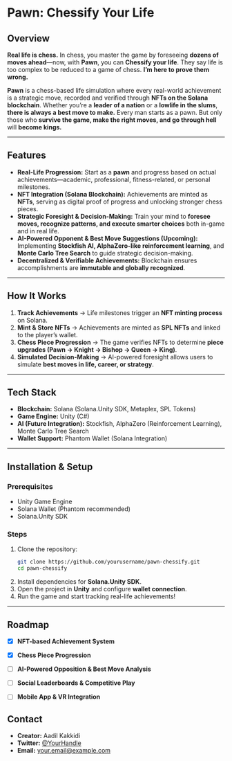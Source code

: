 # **Pawn: Chessify Your Life**

## **Overview**
**Real life is chess.** In chess, you master the game by foreseeing **dozens of moves ahead**—now, with **Pawn**, you can **Chessify your life**. They say life is too complex to be reduced to a game of chess. **I’m here to prove them wrong.**

**Pawn** is a chess-based life simulation where every real-world achievement is a strategic move, recorded and verified through **NFTs on the Solana blockchain**. Whether you’re a **leader of a nation** or a **lowlife in the slums**, **there is always a best move to make.** Every man starts as a pawn. But only those who **survive the game, make the right moves, and go through hell** will **become kings.**

---

## **Features**
- **Real-Life Progression:** Start as a **pawn** and progress based on actual achievements—academic, professional, fitness-related, or personal milestones.
- **NFT Integration (Solana Blockchain):** Achievements are minted as **NFTs**, serving as digital proof of progress and unlocking stronger chess pieces.
- **Strategic Foresight & Decision-Making:** Train your mind to **foresee moves, recognize patterns, and execute smarter choices** both in-game and in real life.
- **AI-Powered Opponent & Best Move Suggestions (Upcoming):** Implementing **Stockfish AI, AlphaZero-like reinforcement learning**, and **Monte Carlo Tree Search** to guide strategic decision-making.
- **Decentralized & Verifiable Achievements:** Blockchain ensures accomplishments are **immutable and globally recognized**.

---

## **How It Works**
1. **Track Achievements** → Life milestones trigger an **NFT minting process** on Solana.
2. **Mint & Store NFTs** → Achievements are minted as **SPL NFTs** and linked to the player’s wallet.
3. **Chess Piece Progression** → The game verifies NFTs to determine **piece upgrades (Pawn → Knight → Bishop → Queen → King)**.
4. **Simulated Decision-Making** → AI-powered foresight allows users to simulate **best moves in life, career, or strategy**.

---

## **Tech Stack**
- **Blockchain:** Solana (Solana.Unity SDK, Metaplex, SPL Tokens)
- **Game Engine:** Unity (C#)
- **AI (Future Integration):** Stockfish, AlphaZero (Reinforcement Learning), Monte Carlo Tree Search
- **Wallet Support:** Phantom Wallet (Solana Integration)

---

## **Installation & Setup**
### **Prerequisites**
- Unity Game Engine
- Solana Wallet (Phantom recommended)
- Solana.Unity SDK

### **Steps**
1. Clone the repository:  
   ```bash
   git clone https://github.com/yourusername/pawn-chessify.git
   cd pawn-chessify
   ```
2. Install dependencies for **Solana.Unity SDK**.
3. Open the project in **Unity** and configure **wallet connection**.
4. Run the game and start tracking real-life achievements!

---

## **Roadmap**
- [x] **NFT-based Achievement System**
- [x] **Chess Piece Progression**
- [ ] **AI-Powered Opposition & Best Move Analysis**
- [ ] **Social Leaderboards & Competitive Play**
- [ ] **Mobile App & VR Integration**


## **Contact**
- **Creator:** Aadil Kakkidi
- **Twitter:** [@YourHandle](https://twitter.com/YourHandle)
- **Email:** your.email@example.com
